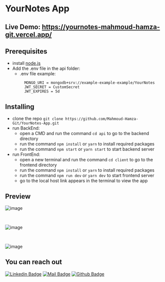 # YourNotes App

## Live Demo: https://yournotes-mahmoud-hamza-git.vercel.app/

## Prerequisites

- install [node.js](https://nodejs.org/en)
- Add the .env file in the api folder:
  - .env file example:
    ```
      MONGO_URI = mongodb+srv://example-example-example/YourNotes
      JWT_SECRET = CustomSecret
      JWT_EXPIRES = 5d
    ```

## Installing

- clone the repo `git clone https://github.com/Mahmoud-Hamza-Git/YourNotes-App.git`
- run BackEnd:
  - open a CMD and run the command `cd api` to go to the backend directory
  - run the command `npm install` or `yarn` to install required packages
  - run the command `npm start` or `yarn start` to start backend server
- run FrontEnd:
  - open a new terminal and run the command `cd client` to go to the frontend directory
  - run the command `npm install` or `yarn` to install required packages
  - run the command `npm run dev` or `yarn dev` to start frontend server
  - go to the local host link appears in the terminal to view the app

## Preview
![image](https://github.com/Mahmoud-Hamza-Git/YourNotes-App/assets/86957735/758c1510-0b02-4333-a4c6-f2dac5f025d8)

<br/>

![image](https://github.com/Mahmoud-Hamza-Git/YourNotes-App/assets/86957735/3ac314c8-fded-4cbd-9aca-d9c2bb019cac)

<br/>

![image](https://github.com/Mahmoud-Hamza-Git/YourNotes-App/assets/86957735/ed17b505-aa6f-4b34-ae29-083cfab9b753)


## You can reach out

[![Linkedin Badge](https://img.shields.io/badge/linkedin-%230077B5.svg?&style=for-the-badge&logo=linkedin&logoColor=white)](https://www.linkedin.com/in/mahmoud-hamza2022/) [![Mail Badge](https://img.shields.io/badge/email-c14438?style=for-the-badge&logo=Gmail&logoColor=white&link=mailto:mahmoud.hamza.ce@gmail.com)](mailto:mahmoud.hamza.ce@gmail.com) [![Github Badge](https://img.shields.io/badge/github-333?style=for-the-badge&logo=github&logoColor=white)](https://github.com/Mahmoud-Hamza-Git)
